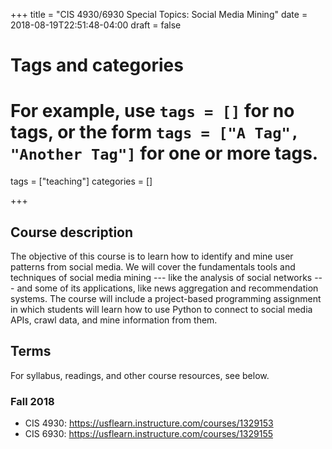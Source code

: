 +++
title = "CIS 4930/6930 Special Topics: Social Media Mining"
date = 2018-08-19T22:51:48-04:00
draft = false

# Tags and categories
# For example, use `tags = []` for no tags, or the form `tags = ["A Tag", "Another Tag"]` for one or more tags.
tags = ["teaching"]
categories = []

+++

## Course description

The objective of this course is to learn how to identify and mine user patterns from social media. We will cover the fundamentals tools and techniques of social media mining --- like the analysis of social networks --- and some of its applications, like news aggregation and recommendation systems. The course will include a project-based programming assignment in which students will learn how to use Python to connect to social media APIs, crawl data, and mine information from them.

## Terms

For syllabus, readings, and other course resources, see below.

### Fall 2018

- CIS 4930: https://usflearn.instructure.com/courses/1329153
- CIS 6930: https://usflearn.instructure.com/courses/1329155 

